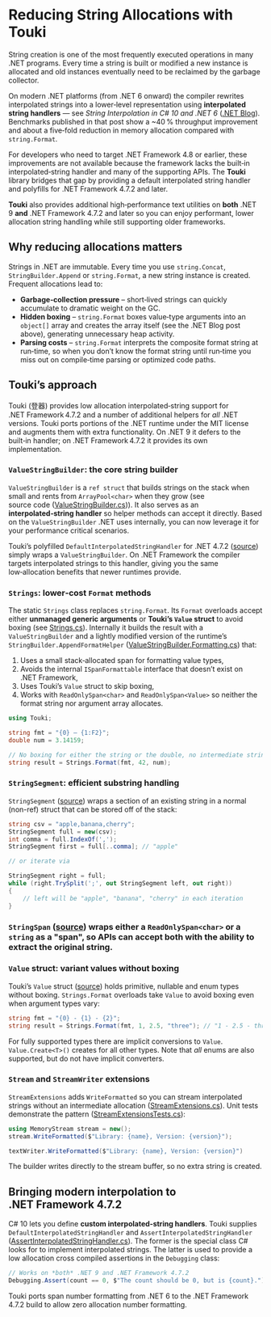 # Reducing String Allocations with Touki

String creation is one of the most frequently executed operations in many .NET programs. Every time a string is built or modified a new instance is allocated and old instances eventually need to be reclaimed by the garbage collector.

On modern .NET platforms (from .NET 6 onward) the compiler rewrites interpolated strings into a lower‑level representation using **interpolated string handlers** — see *String Interpolation in C# 10 and .NET 6* ([.NET Blog](https://devblogs.microsoft.com/dotnet/string-interpolation-in-c-10-and-net-6/)). Benchmarks published in that post show a ~40 % throughput improvement and about a five‑fold reduction in memory allocation compared with `string.Format`.

For developers who need to target .NET Framework 4.8 or earlier, these improvements are not available because the framework lacks the built‑in interpolated‑string handler and many of the supporting APIs. The **Touki** library bridges that gap by providing a default interpolated string handler and polyfills for .NET Framework 4.7.2 and later.

**Touki** also provides additional high‑performance text utilities on **both** .NET 9 **and** .NET Framework 4.7.2 and later so you can enjoy performant, lower allocation string handling while still supporting older frameworks.

## Why reducing allocations matters

Strings in .NET are immutable. Every time you use `string.Concat`, `StringBuilder.Append` or `string.Format`, a new string instance is created. Frequent allocations lead to:

* **Garbage‑collection pressure** – short‑lived strings can quickly accumulate to dramatic weight on the GC.
* **Hidden boxing** – `string.Format` boxes value‑type arguments into an `object[]` array and creates the array itself (see the .NET Blog post above), generating unnecessary heap activity.
* **Parsing costs** – `string.Format` interprets the composite format string at run‑time, so when you don’t know the format string until run‑time you miss out on compile‑time parsing or optimized code paths.

## Touki’s approach

Touki (登器) provides low allocation interpolated‑string support for .NET Framework 4.7.2 and a number of additional helpers for *all* .NET versions. Touki ports portions of the .NET runtime under the MIT license and augments them with extra functionality. On .NET 9 it defers to the built‑in handler; on .NET Framework 4.7.2 it provides its own implementation.

### `ValueStringBuilder`: the core string builder

`ValueStringBuilder` is a `ref struct` that builds strings on the stack when small and rents from `ArrayPool<char>` when they grow (see source code ([ValueStringBuilder.cs](https://github.com/JeremyKuhne/touki/blob/main/touki/Touki/Text/ValueStringBuilder.cs))). It also serves as an **interpolated‑string handler** so helper methods can accept it directly. Based on the `ValueStringBuilder` .NET uses internally, you can now leverage it for your performance critical scenarios.

Touki’s polyfilled `DefaultInterpolatedStringHandler` for .NET 4.7.2 ([source](https://github.com/JeremyKuhne/touki/blob/main/touki/Framework/System/Runtime/CompilerServices/DefaultInterpolatedStringHandler.cs)) simply wraps a `ValueStringBuilder`. On .NET Framework the compiler targets interpolated strings to this handler, giving you the same low‑allocation benefits that newer runtimes provide.

### `Strings`: lower‑cost `Format` methods

The static `Strings` class replaces `string.Format`. Its `Format` overloads accept either **unmanaged generic arguments** or **Touki’s `Value` struct** to avoid boxing (see [Strings.cs](https://github.com/JeremyKuhne/touki/blob/main/touki/Touki/Text/Strings.cs)). Internally it builds the result with a `ValueStringBuilder` and a lightly modified version of the runtime’s `StringBuilder.AppendFormatHelper` ([ValueStringBuilder.Formatting.cs](https://github.com/JeremyKuhne/touki/blob/main/touki/Touki/Text/ValueStringBuilder.Formatting.cs)) that:

1. Uses a small stack‑allocated span for formatting value types,
2. Avoids the internal `ISpanFormattable` interface that doesn’t exist on .NET Framework,
3. Uses Touki’s `Value` struct to skip boxing,
4. Works with `ReadOnlySpan<char>` and `ReadOnlySpan<Value>` so neither the format string nor argument array allocates.

```csharp
using Touki;

string fmt = "{0} – {1:F2}";
double num = 3.14159;

// No boxing for either the string or the double, no intermediate strings
string result = Strings.Format(fmt, 42, num);
```

### `StringSegment`: efficient substring handling

`StringSegment` ([source](https://github.com/JeremyKuhne/touki/blob/main/touki/Touki/Text/StringSegment.cs)) wraps a section of an existing string in a normal (non-ref) struct that can be stored off of the stack:

```csharp
string csv = "apple,banana,cherry";
StringSegment full = new(csv);
int comma = full.IndexOf(',');
StringSegment first = full[..comma]; // "apple"

// or iterate via

StringSegment right = full;
while (right.TrySplit(';', out StringSegment left, out right))
{
    // left will be "apple", "banana", "cherry" in each iteration
}
```

### **`StringSpan`** ([source](https://github.com/JeremyKuhne/touki/blob/main/touki/Touki/Text/StringSpan.cs)) wraps either a `ReadOnlySpan<char>` or a `string` as a "span", so APIs can accept both with the ability to extract the original string.

### `Value` struct: variant values without boxing

Touki’s `Value` struct ([source](https://github.com/JeremyKuhne/touki/blob/main/touki/Touki/Value.cs)) holds primitive, nullable and enum types without boxing. `Strings.Format` overloads take `Value` to avoid boxing even when argument types vary:

```csharp
string fmt = "{0} - {1} - {2}";
string result = Strings.Format(fmt, 1, 2.5, "three"); // "1 - 2.5 - three"
```
For fully supported types there are implicit conversions to `Value`. `Value.Create<T>()` creates for all other types. Note that *all* enums are also supported, but do not have implicit converters.

### `Stream` and `StreamWriter` extensions

`StreamExtensions` adds `WriteFormatted` so you can stream interpolated strings without an intermediate allocation ([StreamExtensions.cs](https://github.com/JeremyKuhne/touki/blob/main/touki/Touki/Io/StreamExtensions.cs)). Unit tests demonstrate the pattern ([StreamExtensionsTests.cs](https://github.com/JeremyKuhne/touki/blob/main/touki.tests/Touki/StreamExtensionsTests.cs)):

```csharp
using MemoryStream stream = new();
stream.WriteFormatted($"Library: {name}, Version: {version}");

textWriter.WriteFormatted($"Library: {name}, Version: {version}")
```

The builder writes directly to the stream buffer, so no extra string is created.

## Bringing modern interpolation to .NET Framework 4.7.2

C# 10 lets you define **custom interpolated‑string handlers**. Touki supplies `DefaultInterpolatedStringHandler` and `AssertInterpolatedStringHandler` ([AssertInterpolatedStringHandler.cs](https://github.com/JeremyKuhne/touki/blob/main/touki/Framework/System/Diagnostics/AssertInterpolatedStringHandler.cs)). The former is the special class C# looks for to implement interpolated strings. The latter is used to provide a low allocation cross compiled assertions in the `Debugging` class:

```csharp
// Works on *both* .NET 9 and .NET Framework 4.7.2
Debugging.Assert(count == 0, $"The count should be 0, but is {count}.");
```

Touki ports span number formatting from .NET 6 to the .NET Framework 4.7.2 build to allow zero allocation number formatting.